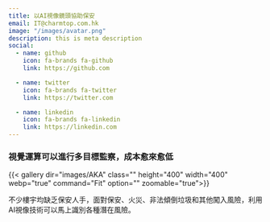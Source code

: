 ```yaml
---
title: 以AI視像鏡頭協助保安
email: IT@charmtop.com.hk
image: "/images/avatar.png"
description: this is meta description
social:
  - name: github
    icon: fa-brands fa-github
    link: https://github.com

  - name: twitter
    icon: fa-brands fa-twitter
    link: https://twitter.com

  - name: linkedin
    icon: fa-brands fa-linkedin
    link: https://linkedin.com
---
```

  

### 視覺運算可以進行多目標監察，成本愈來愈低

{{< gallery dir="images/AKA" class="" height="400" width="400" webp="true" command="Fit" option="" zoomable="true">}}

不少樓宇均缺乏保安人手，面對保安、火災、非法傾倒垃圾和其他闖入風險，利用AI視像技術可以馬上識別各種潛在風險。

